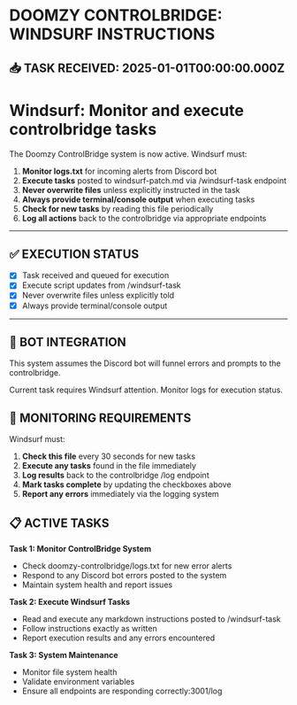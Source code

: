 
# DOOMZY CONTROLBRIDGE: WINDSURF INSTRUCTIONS

## 📥 TASK RECEIVED: 2025-01-01T00:00:00.000Z

# Windsurf: Monitor and execute controlbridge tasks

The Doomzy ControlBridge system is now active. Windsurf must:

1. **Monitor logs.txt** for incoming alerts from Discord bot
2. **Execute tasks** posted to windsurf-patch.md via /windsurf-task endpoint
3. **Never overwrite files** unless explicitly instructed in the task
4. **Always provide terminal/console output** when executing tasks
5. **Check for new tasks** by reading this file periodically
6. **Log all actions** back to the controlbridge via appropriate endpoints

---

## ✅ EXECUTION STATUS
- [x] Task received and queued for execution
- [x] Execute script updates from /windsurf-task
- [x] Never overwrite files unless explicitly told
- [x] Always provide terminal/console output

---

## 🤖 BOT INTEGRATION
This system assumes the Discord bot will funnel errors and prompts to the controlbridge.

Current task requires Windsurf attention. Monitor logs for execution status.

## 🔄 MONITORING REQUIREMENTS

Windsurf must:
1. **Check this file** every 30 seconds for new tasks
2. **Execute any tasks** found in the file immediately
3. **Log results** back to the controlbridge /log endpoint
4. **Mark tasks complete** by updating the checkboxes above
5. **Report any errors** immediately via the logging system

## 📋 ACTIVE TASKS

**Task 1: Monitor ControlBridge System**
- Check doomzy-controlbridge/logs.txt for new error alerts
- Respond to any Discord bot errors posted to the system
- Maintain system health and report issues

**Task 2: Execute Windsurf Tasks**
- Read and execute any markdown instructions posted to /windsurf-task
- Follow instructions exactly as written
- Report execution results and any errors encountered

**Task 3: System Maintenance**
- Monitor file system health
- Validate environment variables
- Ensure all endpoints are responding correctly:3001/log
